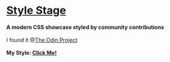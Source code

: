 # [Style Stage](https://stylestage.dev/)
**A modern CSS showcase styled by community contributions**
</br>
</br>
I found it @[The Odin Project](https://theodinproject.com)
</br>
</br>
**My Style: <a href="https://stylestage.dev/styles/solidstate/">Click Me!</a>**
